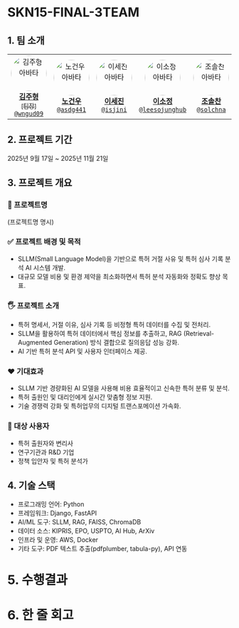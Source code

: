 # SKN15-FINAL-3TEAM

## 1. 팀 소개

<table>
  <tr>
    <td align="center" width="150">
      <a href="https://github.com/wngud09">
        <img src="https://github.com/wngud09.png" width="80" style="border-radius:50%;" alt="김주형 아바타"/><br/>
        <strong>김주형</strong><br/><sub>[팀장]</sub><br/><code>@wngud09</code><br/>
      </a>
    </td>
    <td align="center" width="150">
        <a href="https://github.com/asdg441">
        <img src="https://github.com/asdg441.png" width="80" style="border-radius:50%;" alt="노건우 아바타"/><br/>
        <strong>노건우</strong><br/><code>@asdg441</code><br/>
      </a>
    </td>
    <td align="center" width="150">
        <a href="https://github.com/isjini">
        <img src="https://github.com/isjini.png" width="80" style="border-radius:50%;" alt="이세진 아바타"/><br/>
        <strong>이세진</strong><br/><code>@isjini</code><br/>
      </a>
    </td>
    <td align="center" width="150">
      <a href="https://github.com/leesojunghub">
        <img src="https://github.com/leesojunghub.png" width="80" style="border-radius:50%;" alt="이소정 아바타"/><br/>
        <strong>이소정</strong><br/><code>@leesojunghub</code><br/>
      </a>
    </td>
    <td align="center" width="150">
      <a href="https://github.com/solchna">
        <img src="https://github.com/solchna.png" width="80" style="border-radius:50%;" alt="조솔찬 아바타"/><br/>
        <strong>조솔찬</strong><br/><code>@solchna</code><br/>
      </a>
  </tr>
</table>

## 2. 프로젝트 기간

2025년 9월 17일 ~ 2025년 11월 21일

## 3. 프로젝트 개요

### 📕 프로젝트명  
(프로젝트명 명시)

### ✅ 프로젝트 배경 및 목적  
- SLLM(Small Language Model)을 기반으로 특허 거절 사유 및 특허 심사 기록 분석 AI 시스템 개발.  
- 대규모 모델 비용 및 환경 제약을 최소화하면서 특허 분석 자동화와 정확도 향상 목표.  

### 🖐️ 프로젝트 소개  
- 특허 명세서, 거절 이유, 심사 기록 등 비정형 특허 데이터를 수집 및 전처리.  
- SLLM을 활용하여 특허 데이터에서 핵심 정보를 추출하고, RAG (Retrieval-Augmented Generation) 방식 결합으로 질의응답 성능 강화.  
- AI 기반 특허 분석 API 및 사용자 인터페이스 제공.  

### ❤️ 기대효과  
- SLLM 기반 경량화된 AI 모델을 사용해 비용 효율적이고 신속한 특허 분류 및 분석.  
- 특허 출원인 및 대리인에게 실시간 맞춤형 정보 지원.  
- 기술 경쟁력 강화 및 특허업무의 디지털 트랜스포메이션 가속화.  

### 👤 대상 사용자  
- 특허 출원자와 변리사  
- 연구기관과 R&D 기업  
- 정책 입안자 및 특허 분석가  

## 4. 기술 스택

- 프로그래밍 언어: Python  
- 프레임워크: Django, FastAPI  
- AI/ML 도구: SLLM, RAG, FAISS, ChromaDB  
- 데이터 소스: KIPRIS, EPO, USPTO, AI Hub, ArXiv  
- 인프라 및 운영: AWS, Docker  
- 기타 도구: PDF 텍스트 추출(pdfplumber, tabula-py), API 연동  


# 5. 수행결과



# 6. 한 줄 회고
